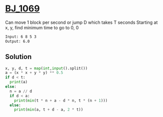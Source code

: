 # [BJ_1069](https://acmicpc.net/problem/1069)

Can move 1 block per second or jump D which takes T seconds
Starting at x, y, find minimum time to go to 0, 0

```txt
Input: 6 8 5 3
Output: 6.0
```

## Solution

```py
x, y, d, t = map(int,input().split())
a = (x * x + y * y) ** 0.5
if d < t:
  print(a)
else:
  n = a // d
  if d < a:
    print(min(t * n + a - d * n, t * (n + 1)))
  else:
    print(min(a, t + d - a, 2 * t))
```
